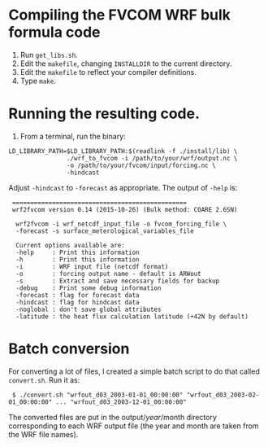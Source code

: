 # Compiling the FVCOM WRF bulk formula code

1. Run `get_libs.sh`.
2. Edit the `makefile`, changing `INSTALLDIR` to the current directory.
3. Edit the `makefile` to reflect your compiler definitions.
4. Type `make`.

# Running the resulting code.

1. From a terminal, run the binary:

```
LD_LIBRARY_PATH=$LD_LIBRARY_PATH:$(readlink -f ./install/lib) \
                ./wrf_to_fvcom -i /path/to/your/wrf/output.nc \
                -o /path/to/your/fvcom/input/forcing.nc \
                -hindcast
```

Adjust `-hindcast` to `-forecast` as appropriate. The output of `-help` is:

```
 ================================================
 wrf2fvcom version 0.14 (2015-10-26) (Bulk method: COARE 2.6SN)

  wrf2fvcom -i wrf_netcdf_input_file -o fvcom_forcing_file \
  -forecast -s surface_meterological_variables_file

  Current options available are:
  -help     : Print this information
  -h        : Print this information
  -i        : WRF input file (netcdf format)
  -o        : forcing output name - default is ARWout
  -s        : Extract and save necessary fields for backup
  -debug    : Print some debug information
  -forecast : flag for forecast data
  -hindcast : flag for hindcast data
  -noglobal : don't save global attributes
  -latitude : the heat flux calculation latitude (+42N by default)
```

# Batch conversion

For converting a lot of files, I created a simple batch script to do that called `convert.sh`. Run it as:

```
 $ ./convert.sh "wrfout_d03_2003-01-01_00:00:00" "wrfout_d03_2003-02-01_00:00:00" ... "wrfout_d03_2003-12-01_00:00:00"
```

The converted files are put in the output/$year/$month directory corresponding to each WRF output file (the year and month are taken from the WRF file names).
